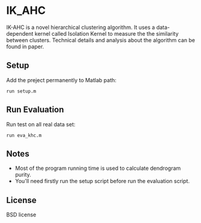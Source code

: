 # IK_AHC

IK-AHC is a novel hierarchical clustering algorithm. It uses a
data-dependent kernel called Isolation Kernel to measure the the similarity between clusters. Technical details and analysis about the algorithm can be found in paper.

## Setup

Add the preject permanently to Matlab path:

    run setup.m

## Run Evaluation

Run test on  all real data set:

    run eva_khc.m

## Notes

- Most of the program running time is used to calculate dendrogram purity.
- You'll need firstly run the setup script before run the evaluation script.

## License

BSD license
